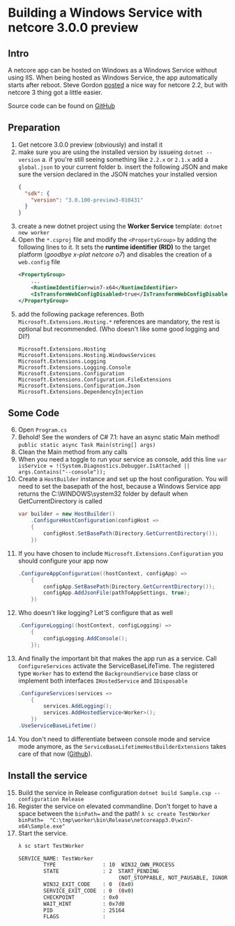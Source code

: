 ﻿# Building a Windows Service with netcore 3.0.0 preview

## Intro
A netcore app can be hosted on Windows as a Windows Service without using IIS. When being hosted as Windows Service, the app automatically starts after reboot. Steve Gordon [posted](https://www.stevejgordon.co.uk/running-net-core-generic-host-applications-as-a-windows-service) a nice way for netcore 2.2, but with netcore 3 thing got a little easier.

Source code can be found on [GitHub](https://github.com/mplogas/netcore3-windows-service)

## Preparation
1. Get netcore 3.0.0 preview (obviously) and install it
2. make sure you are using the installed version by issueing ```dotnet --version```
    a. if you're still seeing something like ```2.2.x``` or ```2.1.x``` add a ```global.json``` to your current folder
    b. insert the following JSON and make sure the version declared in the JSON matches your installed version
    ```json
    {
      "sdk": {
        "version": "3.0.100-preview3-010431"
      }
    }
    ```
3. create a new dotnet project using the **Worker Service** template: ```dotnet new worker```
4. Open the ```*.csproj``` file and modify the ```<PropertyGroup>``` by adding the following lines to it. It sets the **runtime identifier (RID)** to the target platform (*goodbye x-plat netcore o7*) and disables the creation of a ```web.config``` file
    ```xml
    <PropertyGroup>
        ...
        <RuntimeIdentifier>win7-x64</RuntimeIdentifier>
        <IsTransformWebConfigDisabled>true</IsTransformWebConfigDisabled>
    </PropertyGroup>
    ```
5. add the following package references. Both ```Microsoft.Extensions.Hosting.*``` references are mandatory, the rest is optional but recommended. (Who doesn't like some good logging and DI?)
    ```
    Microsoft.Extensions.Hosting
    Microsoft.Extensions.Hosting.WindowsServices
    Microsoft.Extensions.Logging
    Microsoft.Extensions.Logging.Console
    Microsoft.Extensions.Configuration
    Microsoft.Extensions.Configuration.FileExtensions
    Microsoft.Extensions.Configuration.Json
    Microsoft.Extensions.DependencyInjection
    ```
    
## Some Code 

6. Open ```Program.cs```
7. Behold! See the wonders of C# 7.1: have an async static Main method! 
    ```public static async Task Main(string[] args)```
8. Clean the Main method from any calls
9. When you need a toggle to run your service as console, add this line
    ```var isService = !(System.Diagnostics.Debugger.IsAttached || args.Contains("--console"));```
10. Create a ```HostBuilder``` instance and set up the host configuration. You will need to set the basepath of the host, because a Windows Service app returns the C:\WINDOWS\system32 folder by default when GetCurrentDirectory is called
    ```cs
    var builder = new HostBuilder()
        .ConfigureHostConfiguration(configHost =>
        {
            configHost.SetBasePath(Directory.GetCurrentDirectory());
        })
    ```
11. If you have chosen to include ```Microsoft.Extensions.Configuration``` you should configure your app now
    ```cs
    .ConfigureAppConfiguration((hostContext, configApp) =>
        {
            configApp.SetBasePath(Directory.GetCurrentDirectory());
            configApp.AddJsonFile(pathToAppSettings, true);
        })
    ```
12. Who doesn't like logging? Let'S configure that as well
    ```cs
    .ConfigureLogging((hostContext, configLogging) =>
        {
            configLogging.AddConsole();
        });
    ```
13. And finally the important bit that makes the app run as a service. Call ```ConfigureServices``` activate the ServiceBaseLifeTime. The registered type ```Worker``` has to extend the ```BackgroundService``` base class or implement both interfaces ```IHostedService``` and ```IDisposable``` 
    ```cs
    .ConfigureServices(services =>
        {
            services.AddLogging();
            services.AddHostedService<Worker>();
        })
    .UseServiceBaseLifetime()
    ```
14. You don't need to differentiate between console mode and service mode anymore, as the ```ServiceBaseLifetimeHostBuilderExtensions``` takes care of that now ([Github](https://github.com/aspnet/Extensions/blob/master/src/Hosting/WindowsServices/src/ServiceBaseLifetimeHostBuilderExtensions.cs)).

## Install the service

15. Build the service in Release configuration
    ```dotnet build Sample.csp --configuration Release```
16. Register the service on elevated commandline. Don't forget to have a space between the ```binPath=``` and the path!
    ```λ sc create TestWorker binPath=  "C:\tmp\worker\bin\Release\netcoreapp3.0\win7-x64\Sample.exe"```
17. Start the service.
    ```sh
    λ sc start TestWorker
    
    SERVICE_NAME: TestWorker
            TYPE               : 10  WIN32_OWN_PROCESS
            STATE              : 2  START_PENDING
                                    (NOT_STOPPABLE, NOT_PAUSABLE, IGNORES_SHUTDOWN)
            WIN32_EXIT_CODE    : 0  (0x0)
            SERVICE_EXIT_CODE  : 0  (0x0)
            CHECKPOINT         : 0x0
            WAIT_HINT          : 0x7d0
            PID                : 25164
            FLAGS              :
    ```
